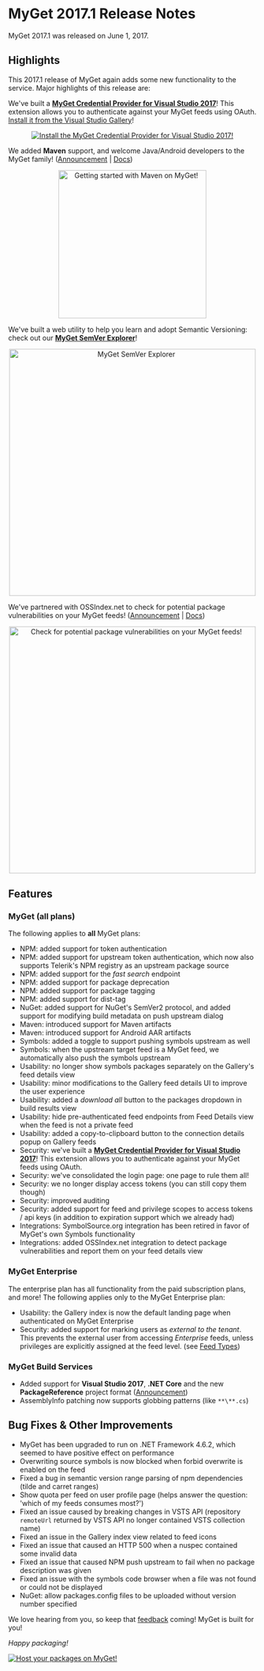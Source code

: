 # MyGet 2017.1 Release Notes

MyGet 2017.1 was released on June 1, 2017.

## Highlights

This 2017.1 release of MyGet again adds some new functionality to the service. 
Major highlights of this release are: 

We've built a **[MyGet Credential Provider for Visual Studio 2017](/docs/reference/credential-provider-for-visual-studio)**! This extension allows you to authenticate against your MyGet feeds using OAuth. [Install it from the Visual Studio Gallery](https://marketplace.visualstudio.com/vsgallery/79609fc1-58d5-4a31-a171-124b952ca9e0)!
<div style="text-align:center; display:block; margin-bottom:10px;" >
<a href="https://marketplace.visualstudio.com/vsgallery/79609fc1-58d5-4a31-a171-124b952ca9e0">
	<img src="Images/install-VSIX.png" alt="Install the MyGet Credential Provider for Visual Studio 2017!"/>
</a>
</div>

We added **Maven** support, and welcome Java/Android developers to the MyGet family! ([Announcement](https://blog.myget.org/post/2017/02/09/maven-packages-just-arrived-on-myget-early-access-preview.aspx) | [Docs](docs/walkthrough/getting-started-with-maven))

<div style="text-align:center; display:block; margin-bottom:10px;" >
<a href="docs/walkthrough/getting-started-with-maven">
	<img src="Images/myget-maven.png" alt="Getting started with Maven on MyGet!" width="300px"/>
</a>
</div>

We've built a web utility to help you learn and adopt Semantic Versioning: check out our **[MyGet SemVer Explorer](https://semver.myget.org/)**!

<div style="text-align:center; display:block; margin-bottom:10px;" >
<a href="https://semver.myget.org">
	<img src="Images/myget-semver-explorer.png" alt="MyGet SemVer Explorer" width="500px"/>
</a>
</div>

We've partnered with OSSIndex.net to check for potential package vulnerabilities on your MyGet feeds! ([Announcement](https://blog.myget.org/post/2016/10/14/Checking-potential-vulnerabilities-in-project-dependencies.aspx) | [Docs](/docs/reference/vulnerability-report))

<div style="text-align:center; display:block; margin-bottom:10px;" >
<a href="docs/reference/vulnerability-report">
	<img src="Images/ossindex-vulnerabilities.png" alt="Check for potential package vulnerabilities on your MyGet feeds!" width="500px"/>
</a>
</div>

## Features

### MyGet (all plans)

The following applies to **all** MyGet plans:

* NPM: added support for token authentication
* NPM: added support for upstream token authentication, which now also supports Telerik's NPM registry as an upstream package source
* NPM: added support for the *fast search* endpoint
* NPM: added support for package deprecation
* NPM: added support for package tagging
* NPM: added support for dist-tag
* NuGet: added support for NuGet's SemVer2 protocol, and added support for modifying build metadata on push upstream dialog
* Maven: introduced support for Maven artifacts
* Maven: introduced support for Android AAR artifacts
* Symbols: added a toggle to support pushing symbols upstream as well
* Symbols: when the upstream target feed is a MyGet feed, we automatically also push the symbols upstream
* Usability: no longer show symbols packages separately on the Gallery's feed details view
* Usability: minor modifications to the Gallery feed details UI to improve the user experience
* Usability: added a *download all* button to the packages dropdown in build results view
* Usability: hide pre-authenticated feed endpoints from Feed Details view when the feed is not a private feed
* Usability: added a copy-to-clipboard button to the connection details popup on Gallery feeds
* Security: we've built a **[MyGet Credential Provider for Visual Studio 2017](/docs/reference/credential-provider-for-visual-studio)**! This extension allows you to authenticate against your MyGet feeds using OAuth.
* Security: we've consolidated the login page: one page to rule them all!
* Security: we no longer display access tokens (you can still copy them though)
* Security: improved auditing
* Security: added support for feed and privilege scopes to access tokens / api keys (in addition to expiration support which we already had)
* Integrations: SymbolSource.org integration has been retired in favor of MyGet's own Symbols functionality
* Integrations: added OSSIndex.net integration to detect package vulnerabilities and report them on your feed details view

### MyGet Enterprise

The enterprise plan has all functionality from the paid subscription plans, and more!
The following applies only to the MyGet Enterprise plan:

* Usability: the Gallery index is now the default landing page when authenticated on MyGet Enterprise
* Security: added support for marking users as *external to the tenant*. This prevents the external user from accessing *Enterprise* feeds, unless privileges are explicitly assigned at the feed level. (see [Feed Types](https://docs.myget.org/docs/reference/security#Available_Feed_Types))

### MyGet Build Services
* Added support for **Visual Studio 2017**, **.NET Core** and the new **PackageReference** project format ([Announcement](https://blog.myget.org/post/2017/03/15/visual-studio-2017-and-net-core-support-on-myget.aspx))
* AssemblyInfo patching now supports globbing patterns (like `**\**.cs`)

## Bug Fixes & Other Improvements

* MyGet has been upgraded to run on .NET Framework 4.6.2, which seemed to have positive effect on performance
* Overwriting source symbols is now blocked when forbid overwrite is enabled on the feed
* Fixed a bug in semantic version range parsing of npm dependencies (tilde and carret ranges)
* Show quota per feed on user profile page (helps answer the question: 'which of my feeds consumes most?')
* Fixed an issue caused by breaking changes in VSTS API (repository `remoteUrl` returned by VSTS API no longer contained VSTS collection name)
* Fixed an issue in the Gallery index view related to feed icons
* Fixed an issue that caused an HTTP 500 when a nuspec contained some invalid data
* Fixed an issue that caused NPM push upstream to fail when no package description was given
* Fixed an issue with the symbols code browser when a file was not found or could not be displayed
* NuGet: allow packages.config files to be uploaded without version number specified

We love hearing from you, so keep that [feedback](https://myget.uservoice.com/) coming! MyGet is built for you!

_Happy packaging!_

<a href="https://www.myget.org">
	<img src="Images/host your packages on myget.gif" alt="Host your packages on MyGet!" />
</a>